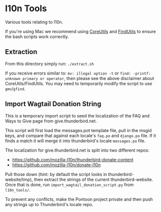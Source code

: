 # l10n Tools
Various tools relating to l10n. 

If you're using Mac we recommend using [CoreUtils](https://formulae.brew.sh/formula/coreutils) and [FindUtils](https://formulae.brew.sh/formula/findutils) to ensure the bash scripts work correctly.

## Extraction
From this directory simply run:
`./extract.sh`

If you receive errors similar to: `mv: illegal option -t` or `find: -printf: unknown primary or operator`, then please see the above disclaimer about CoreUtils/FindUtils. You may need to temporarily modify the script to use `gmv`/`gfind`.  

## Import Wagtail Donation String
This is a temporary import script to seed the localization of the FAQ and Ways to Give page from give.thunderbird.net.

This script will first load the messages.pot template file, pull in the msgid keys, and compare that against each locale's `faq.po` and `django.po` file. If it finds a match it will merge it into thunderbird's locale `messages.po` file.

The localization for give.thunderbird.net is split into two different repos:
- https://github.com/mozilla-l10n/thunderbird-donate-content
- https://github.com/mozilla-l10n/donate-l10n

Pull those down (hint: by default the script looks in thunderbird-website/tmp), then extract the strings of the current thunderbird-website. Once that is done, run `import_wagtail_donation_script.py` from `l10n_tools/`.

To prevent any conflicts, make the Pontoon project private and then push any strings up to Thunderbird's locale repo.